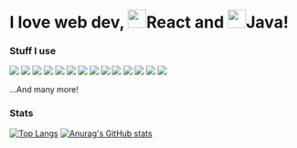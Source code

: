 
<h1>I love web dev, <img height="32" width="32" src="https://cdn.jsdelivr.net/npm/simple-icons@v6/icons/react.svg" />React and <img height="32" width="32" src="https://unpkg.com/simple-icons@v6/icons/java.svg" />Java!</h1>

<h3>Stuff I use</h3>

![](https://img.shields.io/badge/OS-MacOS-informational?style=flat&logo=Apple&logoColor=white&color=2bbc8a)
![](https://img.shields.io/badge/OS-Windows-informational?style=flat&logo=Windows&logoColor=white&color=2bbc8a) 
![](https://img.shields.io/badge/Code-JavaScript-informational?style=flat&logo=JavaScript&logoColor=white&color=2bbc8a) 
![](https://img.shields.io/badge/Code-TypeScript-informational?style=flat&logo=TypeScript&logoColor=white&color=2bbc8a) 
![](https://img.shields.io/badge/Code-React-informational?style=flat&logo=React&logoColor=white&color=2bbc8a) 
![](https://img.shields.io/badge/Code-Java-informational?style=flat&logo=Java&logoColor=white&color=2bbc8a) 
![](https://img.shields.io/badge/Code-Spring_Boot-informational?style=flat&logo=Spring-Boot&logoColor=white&color=2bbc8a)
![](https://img.shields.io/badge/Tools-Eclipse-informational?style=flat&logo=Eclipse-IDE&logoColor=white&color=2bbc8a)
![](https://img.shields.io/badge/Tools-IntelliJ-informational?style=flat&logo=IntelliJ-IDEA&logoColor=white&color=2bbc8a)
![](https://img.shields.io/badge/Tools-Visual_Studio-informational?style=flat&logo=Visual-Studio&logoColor=white&color=2bbc8a)
![](https://img.shields.io/badge/Tools-Visual_Studio_Code-informational?style=flat&logo=Visual-Studio-Code&logoColor=white&color=2bbc8a)
![](https://img.shields.io/badge/Tools-Figma-informational?style=flat&logo=Figma&logoColor=white&color=2bbc8a)
![](https://img.shields.io/badge/Tools-Trello-informational?style=flat&logo=Trello&logoColor=white&color=2bbc8a)
![](https://img.shields.io/badge/Tools-MongoDB-informational?style=flat&logo=MongoDB&logoColor=white&color=2bbc8a)

...And many more!
<h3>Stats</h3>

[![Top Langs](https://github-readme-stats.vercel.app/api/top-langs/?username=IljaZa)](https://github.com/anuraghazra/github-readme-stats)
[![Anurag's GitHub stats](https://github-readme-stats.vercel.app/api?username=IljaZa)](https://github.com/anuraghazra/github-readme-stats)
